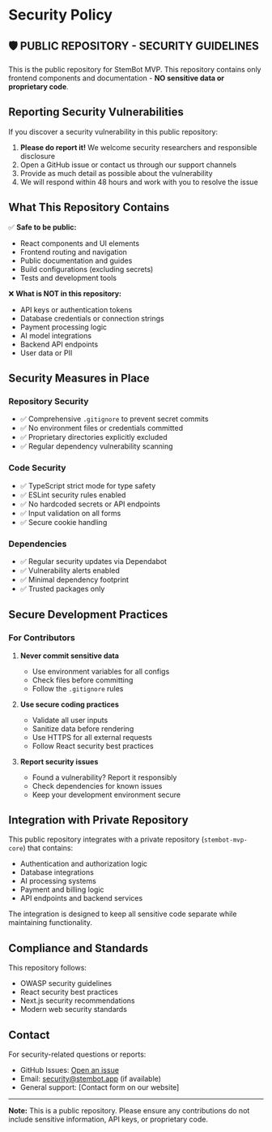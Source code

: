 # Security Policy

## 🛡️ PUBLIC REPOSITORY - SECURITY GUIDELINES

This is the public repository for StemBot MVP. This repository contains only frontend components and documentation - **NO sensitive data or proprietary code**.

## Reporting Security Vulnerabilities

If you discover a security vulnerability in this public repository:

1. **Please do report it!** We welcome security researchers and responsible disclosure
2. Open a GitHub issue or contact us through our support channels
3. Provide as much detail as possible about the vulnerability
4. We will respond within 48 hours and work with you to resolve the issue

## What This Repository Contains

✅ **Safe to be public:**
- React components and UI elements
- Frontend routing and navigation
- Public documentation and guides
- Build configurations (excluding secrets)
- Tests and development tools

❌ **What is NOT in this repository:**
- API keys or authentication tokens
- Database credentials or connection strings
- Payment processing logic
- AI model integrations
- Backend API endpoints
- User data or PII

## Security Measures in Place

### Repository Security
- ✅ Comprehensive `.gitignore` to prevent secret commits
- ✅ No environment files or credentials committed
- ✅ Proprietary directories explicitly excluded
- ✅ Regular dependency vulnerability scanning

### Code Security
- ✅ TypeScript strict mode for type safety
- ✅ ESLint security rules enabled
- ✅ No hardcoded secrets or API endpoints
- ✅ Input validation on all forms
- ✅ Secure cookie handling

### Dependencies
- ✅ Regular security updates via Dependabot
- ✅ Vulnerability alerts enabled
- ✅ Minimal dependency footprint
- ✅ Trusted packages only

## Secure Development Practices

### For Contributors
1. **Never commit sensitive data**
   - Use environment variables for all configs
   - Check files before committing
   - Follow the `.gitignore` rules

2. **Use secure coding practices**
   - Validate all user inputs
   - Sanitize data before rendering
   - Use HTTPS for all external requests
   - Follow React security best practices

3. **Report security issues**
   - Found a vulnerability? Report it responsibly
   - Check dependencies for known issues
   - Keep your development environment secure

## Integration with Private Repository

This public repository integrates with a private repository (`stembot-mvp-core`) that contains:
- Authentication and authorization logic
- Database integrations
- AI processing systems
- Payment and billing logic
- API endpoints and backend services

The integration is designed to keep all sensitive code separate while maintaining functionality.

## Compliance and Standards

This repository follows:
- OWASP security guidelines
- React security best practices
- Next.js security recommendations
- Modern web security standards

## Contact

For security-related questions or reports:
- GitHub Issues: [Open an issue](https://github.com/yourusername/stembot_v1/issues)
- Email: security@stembot.app (if available)
- General support: [Contact form on our website]

---

**Note:** This is a public repository. Please ensure any contributions do not include sensitive information, API keys, or proprietary code.